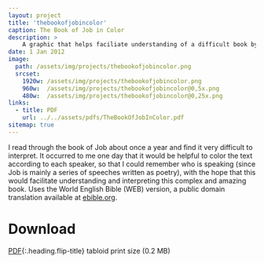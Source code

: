 ```yaml
---
layout: project
title: 'thebookofjobincolor'
caption: The Book of Job in Color
description: >
    A graphic that helps faciliate understanding of a difficult book by coloring the text according to each speaker.
date: 1 Jan 2012
image: 
  path: /assets/img/projects/thebookofjobincolor.png
  srcset: 
    1920w: /assets/img/projects/thebookofjobincolor.png
    960w:  /assets/img/projects/thebookofjobincolor@0,5x.png
    480w:  /assets/img/projects/thebookofjobincolor@0,25x.png
links:
  - title: PDF
    url: ../../assets/pdfs/TheBookOfJobInColor.pdf
sitemap: true
---
```


I read through the book of Job about once a year and find it very difficult to interpret. It occurred to me one day that it would be helpful to color the text according to each speaker, so that I could remember who is speaking (since Job is mainly a series of speeches written as poetry), with the hope that this would facilitate understanding and interpreting this complex and amazing book. Uses the World English Bible (WEB) version, a public domain translation available at [ebible.org](https://worldenglish.bible/).  

# Download
[PDF](../assets/pdfs/TheBookOfJobInColor.pdf){:.heading.flip-title} <span class="icon-file-pdf"></span> tabloid print size (0.2 MB)